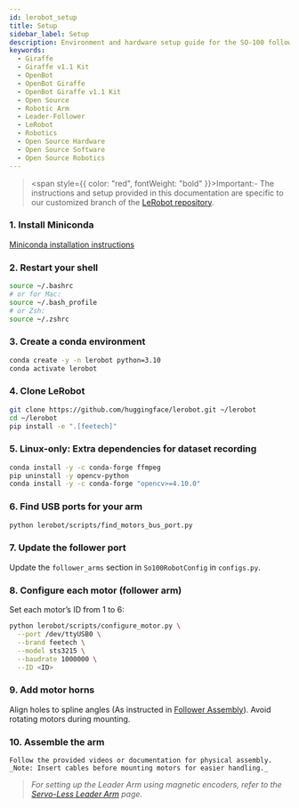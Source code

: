 ```yaml
---
id: lerobot_setup
title: Setup
sidebar_label: Setup
description: Environment and hardware setup guide for the SO-100 follower arm using LeRobot.
keywords:
  - Giraffe
  - Giraffe v1.1 Kit
  - OpenBot
  - OpenBot Giraffe
  - OpenBot Giraffe v1.1 Kit
  - Open Source
  - Robotic Arm
  - Leader-Follower
  - LeRobot
  - Robotics
  - Open Source Hardware
  - Open Source Software
  - Open Source Robotics
---
```


<!-- @format -->

> <span style={{ color: "red", fontWeight: "bold" }}>Important</span>:- The instructions and setup provided in this documentation are specific to our customized branch of the [LeRobot repository](https://github.com/carpit680/lerobot/tree/execute).

### 1. **Install Miniconda**

[Miniconda installation instructions](https://docs.anaconda.com/miniconda/install/#quick-command-line-install)

### 2. **Restart your shell**

```bash
source ~/.bashrc
# or for Mac:
source ~/.bash_profile
# or Zsh:
source ~/.zshrc
```

### 3. **Create a conda environment**

```bash
conda create -y -n lerobot python=3.10
conda activate lerobot
```

### 4. **Clone LeRobot**

```bash
git clone https://github.com/huggingface/lerobot.git ~/lerobot
cd ~/lerobot
pip install -e ".[feetech]"
```

### 5. **Linux-only: Extra dependencies for dataset recording**

```bash
conda install -y -c conda-forge ffmpeg
pip uninstall -y opencv-python
conda install -y -c conda-forge "opencv>=4.10.0"
```

### 6. **Find USB ports for your arm**

```bash
python lerobot/scripts/find_motors_bus_port.py
```

### 7. **Update the follower port**

Update the `follower_arms` section in `So100RobotConfig` in `configs.py`.

### 8. **Configure each motor (follower arm)**

Set each motor’s ID from 1 to 6:

```bash
python lerobot/scripts/configure_motor.py \
  --port /dev/ttyUSB0 \
  --brand feetech \
  --model sts3215 \
  --baudrate 1000000 \
  --ID <ID>
```

### 9. **Add motor horns**

Align holes to spline angles (As instructed in [Follower Assembly](/docs/Giraffe/Assembly/Follower/follower-assembly)). Avoid rotating motors during mounting.

### 10. **Assemble the arm**

    Follow the provided videos or documentation for physical assembly.
    _Note: Insert cables before mounting motors for easier handling._

> *For setting up the Leader Arm using magnetic encoders, refer to the [Servo-Less Leader Arm](/docs/Giraffe/Assembly/Servo-Less%20Leader/leader_overview) page.*
